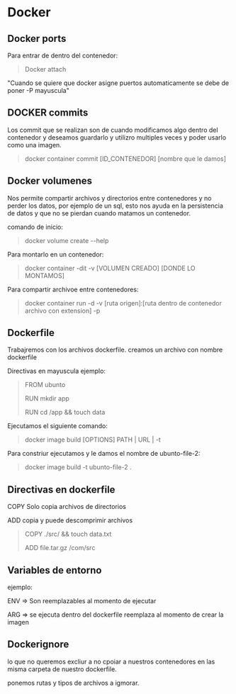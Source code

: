 # Docker

## Docker ports

Para entrar de dentro del contenedor:
>Docker attach

"Cuando se quiere que docker asigne puertos automaticamente se debe de poner -P  mayuscula"

## DOCKER commits

Los commit que se realizan son de cuando modificamos algo dentro del contenedor
y deseamos guardarlo y utilizro multiples veces y poder usarlo como una imagen.

>docker container commit [ID_CONTENEDOR] [nombre que le damos]

## Docker volumenes

Nos permite compartir archivos y directorios entre contenedores y no perder los datos, por ejemplo de un sql, esto nos ayuda en la persistencia de datos y que no se pierdan cuando matamos un contenedor.

comando de inicio:
>docker volume create --help

Para montarlo en un contenedor:
>docker container -dit -v [VOLUMEN CREADO] [DONDE LO MONTAMOS]

Para compartir archivoe entre contenedores:
>docker container run  -d -v [ruta origen]:[ruta dentro de contenedor archivo con extension] -p

## Dockerfile

Trabajremos con los archivos dockerfile. creamos un archivo con nombre dockerfile

Directivas en mayuscula
ejemplo:
>FROM ubunto  
>
>RUN mkdir app
>
>RUN cd /app && touch data  

Ejecutamos el siguiente comando:
>docker image build [OPTIONS] PATH | URL | -t

Para constriur ejecutamos y le damos el nombre de ubunto-file-2:
>docker image build -t ubunto-file-2 .

## Directivas en dockerfile

COPY Solo copia archivos de directorios

ADD copia y puede descomprimir archivos

>COPY ./src/ && touch data.txt
>
>ADD file.tar.gz  /com/src

## Variables de entorno

ejemplo:

ENV => Son reemplazables al momento de ejecutar

ARG => se ejecuta dentro del dockerfile reemplaza al momento de crear la imagen

## Dockerignore

lo que no queremos excliur a no cpoiar a nuestros contenedores en las misma carpeta de
nuestro dockerfile.

ponemos rutas y tipos de archivos a igmorar.  


